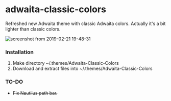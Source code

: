# adwaita-classic-colors
Refreshed new Adwaita theme with classic Adwaita colors. Actually it's a bit lighter than classic colors.

![screenshot from 2019-02-21 19-48-31](https://user-images.githubusercontent.com/6532000/53186279-b9bc9a80-3611-11e9-8ef9-fb39ca6d79c0.png)

### Installation

1. Make directory ~/.themes/Adwaita-Classic-Colors
2. Download and extract files into ~/.themes/Adwaita-Classic-Colors

### TO-DO

* ~~Fix Nautilus path bar.~~

